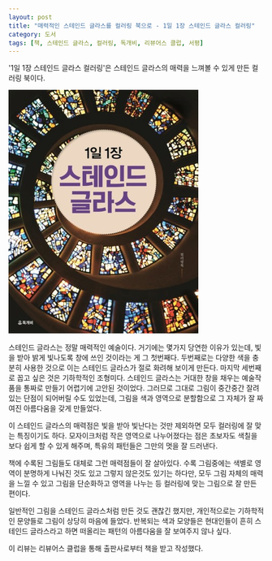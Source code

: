 ```yaml
---
layout: post
title: "매력적인 스테인드 글라스를 컬러링 북으로 - 1일 1장 스테인드 글라스 컬러링"
category: 도서
tags: [책, 스테인드 글라스, 컬러링, 독개비, 리뷰어스 클럽, 서평]
---
```


'1일 1장 스테인드 글라스 컬러링'은
스테인드 글라스의 매력을 느껴볼 수 있게 만든 컬러링 북이다.

![표지](/images/stained-glass-coloring-book-h480.jpg)

스테인드 글라스는 정말 매력적인 예술이다.
거기에는 몇가지 당연한 이유가 있는데,
빛을 받아 밝게 빛나도록 창에 쓰인 것이라는 게 그 첫번째다.
두번째로는 다양한 색을 충분히 사용한 것으로 이는 스테인드 글라스가 절로 화려해 보이게 만든다.
마지막 세번째로 꼽고 싶은 것은 기하학적인 조형미다.
스테인드 글라스는 거대한 창을 채우는 예술작품을 통짜로 만들기 어렵기에 고안된 것이었다.
그러므로 그대로 그림이 중간중간 잘려있는 단점이 되어버릴 수도 있었는데,
그림을 색과 영역으로 분할함으로 그 자체가 잘 짜여진 아름다움을 갖게 만들었다.

이 스테인드 글라스의 매력점은 빛을 받아 빛난다는 것만 제외하면
모두 컬러링에 잘 맞는 특징이기도 하다.
모자이크처럼 작은 영역으로 나누어졌다는 점은 초보자도 색칠을 보다 쉽게 할 수 있게 해주며,
특유의 패턴들은 그만의 멋을 잘 드러낸다.

책에 수록된 그림들도 대체로 그런 매력점들이 잘 살아있다.
수록 그림중에는 색별로 영역이 분명하게 나눠진 것도 있고 그렇지 않은것도 있기는 하다만,
모두 그림 자체의 매력을 느낄 수 있고
그림을 단순화하고 영역을 나누는 등 컬러링에 맞는 그림으로 잘 만든 편이다.

일반적인 그림을 스테인드 글라스처럼 만든 것도 괜찮긴 했지만,
개인적으로는 기하학적인 문양들로 그림이 상당히 마음에 들었다.
반복되는 색과 모양들은 현대인들이 흔히 스테인드 글라스라고 하면 떠올리는 패턴의 아름다움을 잘 보여주지 않나 싶다.



<div class="im im-info">
이 리뷰는 리뷰어스 클럽을 통해 출판사로부터 책을 받고 작성했다.
</div>

